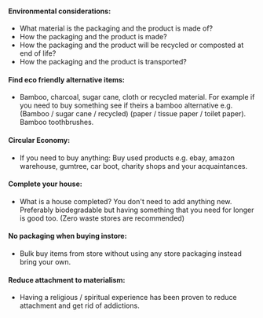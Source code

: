 #### Environmental considerations:
- What material is the packaging and the product is made of?
- How the packaging and the product is made?
- How the packaging and the product will be recycled or composted at end of life?
- How the packaging and the product is transported?

#### Find eco friendly alternative items:
- Bamboo, charcoal, sugar cane, cloth or recycled material. For example if you need to buy something see if theirs a bamboo alternative e.g. (Bamboo / sugar cane / recycled) (paper / tissue paper / toilet paper). Bamboo toothbrushes.

#### Circular Economy:
- If you need to buy anything: Buy used products e.g. ebay, amazon warehouse, gumtree, car boot, charity shops and your acquaintances.

#### Complete your house:
- What is a house completed? You don't need to add anything new. Preferably biodegradable but having something that you need for longer is good too. (Zero waste stores are recommended)

#### No packaging when buying instore:
- Bulk buy items from store without using any store packaging instead bring your own.

#### Reduce attachment to materialism:
- Having a religious / spiritual experience has been proven to reduce attachment and get rid of addictions.
